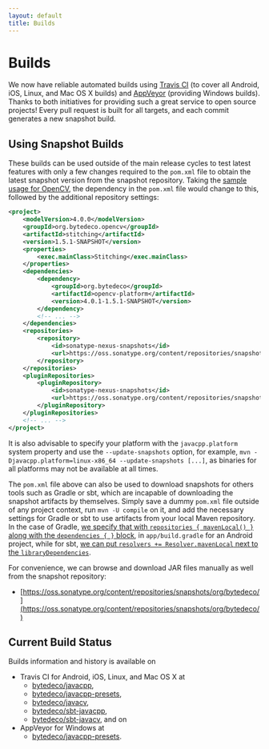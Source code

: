 ```yaml
---
layout: default
title: Builds
---
```


Builds
======

We now have reliable automated builds using [Travis CI](https://www.travis-ci.org/) (to cover all Android, iOS, Linux, and Mac OS X builds) and [AppVeyor](https://www.appveyor.com/) (providing Windows builds). Thanks to both initiatives for providing such a great service to open source projects! Every pull request is built for all targets, and each commit generates a new snapshot build.

Using Snapshot Builds
---------------------

These builds can be used outside of the main release cycles to test latest features with only a few changes required to the `pom.xml` file to obtain the latest snapshot version from the snapshot repository. Taking the [sample usage for OpenCV](https://github.com/bytedeco/javacpp-presets/tree/master/opencv#sample-usage), the dependency in the `pom.xml` file would change to this, followed by the additional repository settings:

```xml
<project>
    <modelVersion>4.0.0</modelVersion>
    <groupId>org.bytedeco.opencv</groupId>
    <artifactId>stitching</artifactId>
    <version>1.5.1-SNAPSHOT</version>
    <properties>
        <exec.mainClass>Stitching</exec.mainClass>
    </properties>
    <dependencies>
        <dependency>
            <groupId>org.bytedeco</groupId>
            <artifactId>opencv-platform</artifactId>
            <version>4.0.1-1.5.1-SNAPSHOT</version>
        </dependency>
        <!-- ... -->
    </dependencies>
    <repositories>
        <repository>
            <id>sonatype-nexus-snapshots</id>
            <url>https://oss.sonatype.org/content/repositories/snapshots</url>
        </repository>
    </repositories>
    <pluginRepositories>
        <pluginRepository>
            <id>sonatype-nexus-snapshots</id>
            <url>https://oss.sonatype.org/content/repositories/snapshots</url>
        </pluginRepository>
    </pluginRepositories>
    <!-- ... -->
</project>
```

It is also advisable to specify your platform with the `javacpp.platform` system property and use the `--update-snapshots` option, for example, `mvn -Djavacpp.platform=linux-x86_64 --update-snapshots [...]`, as binaries for all platforms may not be available at all times.

The `pom.xml` file above can also be used to download snapshots for others tools such as Gradle or sbt, which are incapable of downloading the snapshot artifacts by themselves. Simply save a dummy `pom.xml` file outside of any project context, run `mvn -U compile` on it, and add the necessary settings for Gradle or sbt to use artifacts from your local Maven repository. In the case of Gradle, [we specify that with `repositories { mavenLocal() }` along with the `dependencies { }` block](https://docs.gradle.org/current/userguide/repository_types.html#example_adding_the_local_maven_cache_as_a_repository), in `app/build.gradle` for an Android project, while for sbt, [we can put `resolvers += Resolver.mavenLocal` next to the `libraryDependencies`](https://www.scala-sbt.org/1.x/docs/Library-Dependencies.html#Resolvers).

For convenience, we can browse and download JAR files manually as well from the snapshot repository:
 * [https://oss.sonatype.org/content/repositories/snapshots/org/bytedeco/](https://oss.sonatype.org/content/repositories/snapshots/org/bytedeco/)

Current Build Status
---------------------

Builds information and history is available on

 * Travis CI for Android, iOS, Linux, and Mac OS X at
   * [bytedeco/javacpp](https://travis-ci.org/bytedeco/javacpp),
   * [bytedeco/javacpp-presets](https://travis-ci.org/bytedeco/javacpp-presets),
   * [bytedeco/javacv](https://travis-ci.org/bytedeco/javacv),
   * [bytedeco/sbt-javacpp](https://travis-ci.org/bytedeco/sbt-javacpp),
   * [bytedeco/sbt-javacv](https://travis-ci.org/bytedeco/sbt-javacv), and on
 * AppVeyor for Windows at
   * [bytedeco/javacpp-presets](https://ci.appveyor.com/project/Bytedeco/javacpp-presets).

